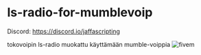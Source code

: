 # ls-radio-for-mumblevoip

Discord: https://discord.io/jaffascripting

tokovoipin ls-radio muokattu käyttämään mumble-voippia
![fivem](https://cdn.discordapp.com/attachments/782328546240102440/782340631447076874/unknown.png)

